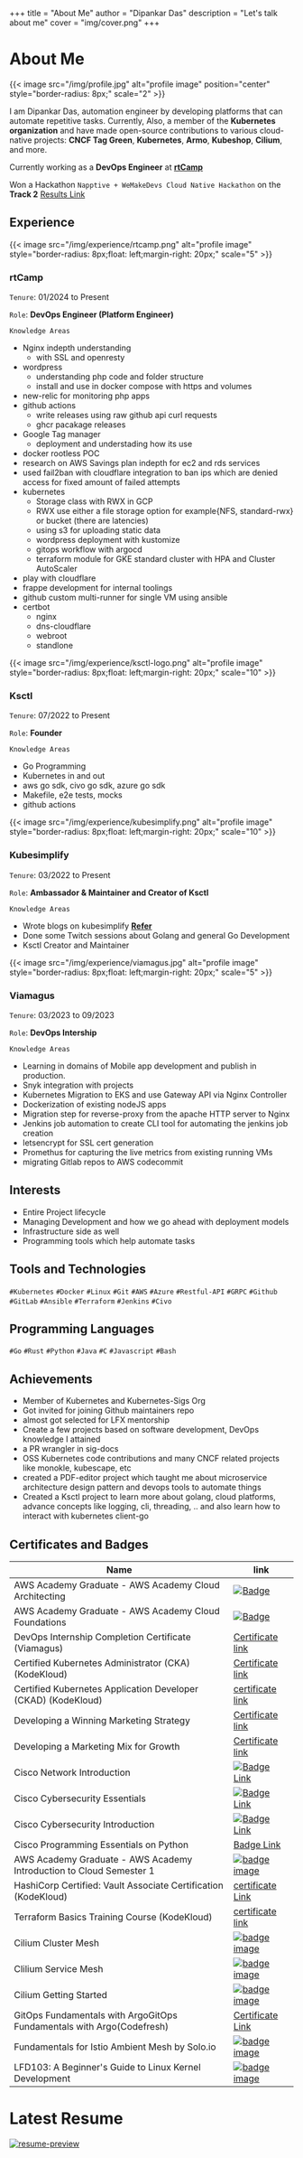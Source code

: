 
+++
title = "About Me"
author = "Dipankar Das"
description = "Let's talk about me"
cover = "img/cover.png"
+++

# About Me


{{< image src="/img/profile.jpg" alt="profile image" position="center" style="border-radius: 8px;" scale="2" >}}

I am Dipankar Das, automation engineer by developing platforms that can automate repetitive tasks. Currently, Also, a member of the **Kubernetes organization** and have made open-source contributions to various cloud-native projects: **CNCF Tag Green**, **Kubernetes**, **Armo**, **Kubeshop**, **Cilium**, and more.

Currently working as a **DevOps Engineer** at [**rtCamp**](/posts/aboutme/#rtcamp)

Won a Hackathon `Napptive + WeMakeDevs Cloud Native Hackathon` on the **Track 2** [Results Link](https://napptive.com/blog/napptive-wemakedevs-cloud-native-hackathon-results/)

## Experience

{{< image src="/img/experience/rtcamp.png" alt="profile image" style="border-radius: 8px;float: left;margin-right: 20px;" scale="5" >}}
### rtCamp

`Tenure`: 01/2024 to Present

`Role`: **DevOps Engineer (Platform Engineer)**

`Knowledge Areas`
- Nginx indepth understanding
  - with SSL and openresty
- wordpress
  - understanding php code and folder structure
  - install and use in docker compose with https and volumes
- new-relic for monitoring php apps
- github actions
  - write releases using raw github api curl requests
  - ghcr pacakage releases
- Google Tag manager
  - deployment and understading how its use
- docker rootless POC
- research on AWS Savings plan indepth for ec2 and rds services
- used fail2ban with cloudflare integration to ban ips which are denied access for fixed amount of failed attempts
- kubernetes
  - Storage class with RWX in GCP
  - RWX use either a file storage option for example{NFS, standard-rwx} or bucket (there are latencies)
  - using s3 for uploading static data
  - wordpress deployment with kustomize
  - gitops workflow with argocd
  - terraform module for GKE standard cluster with HPA and Cluster AutoScaler
- play with cloudflare
- frappe development for internal toolings
- github custom multi-runner for single VM using ansible
- certbot
  - nginx
  - dns-cloudflare
  - webroot
  - standlone


{{< image src="/img/experience/ksctl-logo.png" alt="profile image" style="border-radius: 8px;float: left;margin-right: 20px;" scale="10" >}}
### Ksctl
`Tenure`: 07/2022 to Present

`Role`: **Founder**

`Knowledge Areas`
- Go Programming
- Kubernetes in and out
- aws go sdk, civo go sdk, azure go sdk
- Makefile, e2e tests, mocks
- github actions


{{< image src="/img/experience/kubesimplify.png" alt="profile image" style="border-radius: 8px;float: left;margin-right: 20px;" scale="10" >}}
### Kubesimplify
`Tenure`: 03/2022 to Present

`Role`: **Ambassador & Maintainer and Creator of Ksctl**

`Knowledge Areas`
- Wrote blogs on kubesimplify [**Refer**](/posts/blogs/)
- Done some Twitch sessions about Golang and general Go Development
- Ksctl Creator and Maintainer


{{< image src="/img/experience/viamagus.jpg" alt="profile image" style="border-radius: 8px;float: left;margin-right: 20px;" scale="5" >}}
### Viamagus
`Tenure`: 03/2023 to 09/2023

`Role`: **DevOps Intership**

`Knowledge Areas`
- Learning in domains of Mobile app development and publish in production.
- Snyk integration with projects
- Kubernetes Migration to EKS and use Gateway API via Nginx Controller
- Dockerization of existing nodeJS apps
- Migration step for reverse-proxy from the apache HTTP server to Nginx
- Jenkins job automation to create CLI tool for automating the jenkins job creation
- letsencrypt for SSL cert generation
- Promethus for capturing the live metrics from existing running VMs
- migrating Gitlab repos to AWS codecommit


## Interests
- Entire Project lifecycle
- Managing Development and how we go ahead with deployment models
- Infrastructure side as well
- Programming tools which help automate tasks

## Tools and Technologies

`#Kubernetes` `#Docker` `#Linux` `#Git` `#AWS` `#Azure` `#Restful-API` `#GRPC` `#Github` `#GitLab` `#Ansible` `#Terraform` `#Jenkins` `#Civo`


## Programming Languages
`#Go` `#Rust` `#Python` `#Java` `#C` `#Javascript` `#Bash`


## Achievements

- Member of Kubernetes and Kubernetes-Sigs Org
- Got invited for joining Github maintainers repo
- almost got selected for LFX mentorship
- Create a few projects based on software development, DevOps knowledge I attained
- a PR wrangler in sig-docs
- OSS Kubernetes code contributions and many CNCF related projects like monokle, kubescape, etc
- created a PDF-editor project which taught me about microservice architecture design pattern and devops tools to automate things
- Created a Ksctl project to learn more about golang, cloud platforms, advance concepts like logging, cli, threading, .. and also learn how to interact with kubernetes client-go

## Certificates and Badges

Name | link
-|-
AWS Academy Graduate - AWS Academy Cloud Architecting | [![Badge](/img/badges/aws-academy-architecting-kiit.png)](https://www.credly.com/badges/63a7c0ba-6f8b-40c8-b97d-b65e2b857aeb/public_url)
AWS Academy Graduate - AWS Academy Cloud Foundations | [![Badge](/img/badges/aws-academy-kiit.png)](https://www.credly.com/earner/earned/badge/b37dea43-f280-4983-918b-e3544d4764cc)
DevOps Internship Completion Certificate (Viamagus) | [Certificate link](https://drive.google.com/file/d/1T04L-b_93_B_BnlGlyzfGjH5aP-_lP-m/view?usp=sharing)
Certified Kubernetes Administrator (CKA) (KodeKloud) | [Certificate link](https://kodekloud.com/certificate-verification/2D03EB671CD0-2D01CCFFAE35-2D01CCC2F228/)
Certified Kubernetes Application Developer (CKAD) (KodeKloud) | [certificate link](https://kodekloud.com/certificate-verification/2D03EB671CD0-2D01CCFF5DBB-2D01CCC2F228/)
Developing a Winning Marketing Strategy | [Certificate link](https://drive.google.com/file/d/1ahQh8KIY_Q22VUekZArCzQ9IlAPGgd85/view?usp=sharing)
Developing a Marketing Mix for Growth | [Certificate link](https://drive.google.com/file/d/1onKFKXSuoY-72fhIF8eyCp_9xLDjEYOg/view?usp=sharing)
Cisco Network Introduction | [![Badge Link](/img/badges/ccna-introduction-to-networks.png)](https://drive.google.com/file/d/1litYROTDl_F-MBmwyQrz-efayT3ZogXT/view?usp=sharing)
Cisco Cybersecurity Essentials | [![Badge Link](/img/badges/cybersecurity-essentials.png)](https://drive.google.com/file/d/1g-evjWia3Kb6dQW7qaPu50q3rX_wqc5u/view?usp=sharing)
Cisco Cybersecurity Introduction | [![Badge Link](/img/badges/introduction-to-cybersecurity.png)](https://drive.google.com/file/d/1Q4SLZ0tPtWD0wmflEnougjnAfWzU4kJu/view?usp=sharing)
Cisco Programming Essentials on Python | [Badge Link](https://drive.google.com/file/d/1a456llJhGmlh9lqQUGOJhjwtH5Soyhrp/view?usp=sharing)
AWS Academy Graduate - AWS Academy Introduction to Cloud Semester 1 | [![badge image](/img/badges/aws-academy-graduate-aws-academy-introduction-to-cloud-semester-1.png)](https://www.credly.com/badges/b5388332-916b-4118-9da1-a8c05a6166e9/public_url)
HashiCorp Certified: Vault Associate Certification (KodeKloud) | [certificate Link](https://kodekloud.com/certificate-verification/2D03EB671CD0-2D1219437F4C-2D01CCC2F228/)
Terraform Basics Training Course (KodeKloud) | [certificate link](https://kodekloud.com/certificate-verification/2D03EB671CD0-2D01CD002300-2D01CCC2F228/)
Cilium Cluster Mesh | [![badge image](/img/badges/cilium-cluster-mesh.png)](https://www.credly.com/badges/4cca6123-05fe-4446-9f1a-b7aa00fad681/public_url)
Clilium Service Mesh | [![badge image](/img/badges/cilium-service-mesh.png)](https://www.credly.com/badges/55f26118-8541-4836-9347-6cf8b404f5e9/public_url)
Cilium Getting Started | [![badge image](/img/badges/cilium-getting-started.png)](https://www.credly.com/badges/886d4bec-332f-461d-8747-d676ce3eb1e2/public_url)
GitOps Fundamentals with ArgoGitOps Fundamentals with Argo(Codefresh) | [Certificate Link](https://drive.google.com/file/d/1bEVjKmpoGEXRH1133Tdaj7kAoPbp39b5/view?usp=sharing)
Fundamentals for Istio Ambient Mesh by Solo.io | [![badge image](/img/badges/fundamentals-for-istio-ambient-mesh-by-solo-io.png)](https://www.credly.com/badges/66b3471a-394c-4f3e-b882-09969368d4bf/public_url)
LFD103: A Beginner's Guide to Linux Kernel Development | [![badge image](/img/badges/lfd103-a-beginner-s-guide-to-linux-kernel-development.png)](https://www.credly.com/badges/f158dc79-d161-4c73-a921-491f5c0d4c54/public_url)

# Latest Resume

[![resume-preview](/img/resume-preview.jpg)](https://raw.githubusercontent.com/dipankardas011/dipankardas011/main/Resume.pdf)
